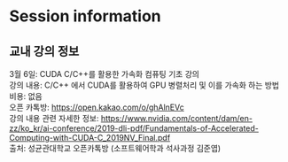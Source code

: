 # Session information

## 교내 강의 정보

3월 6일: CUDA C/C++를 활용한 가속화 컴퓨팅 기초 강의    
강의 내용: C/C++ 에서 CUDA를 활용하여 GPU 병렬처리 및 이를 가속화 하는 방법    
비용: 없음    
오픈 카톡방: https://open.kakao.com/o/ghAlnEVc    
강의 내용 관련 자세한 정보: https://www.nvidia.com/content/dam/en-zz/ko_kr/ai-conference/2019-dli-pdf/Fundamentals-of-Accelerated-Computing-with-CUDA-C_2019NV_Final.pdf    
출처: 성균관대학교 오픈카톡방 (소프트웨어학과 석사과정 김준엽)    